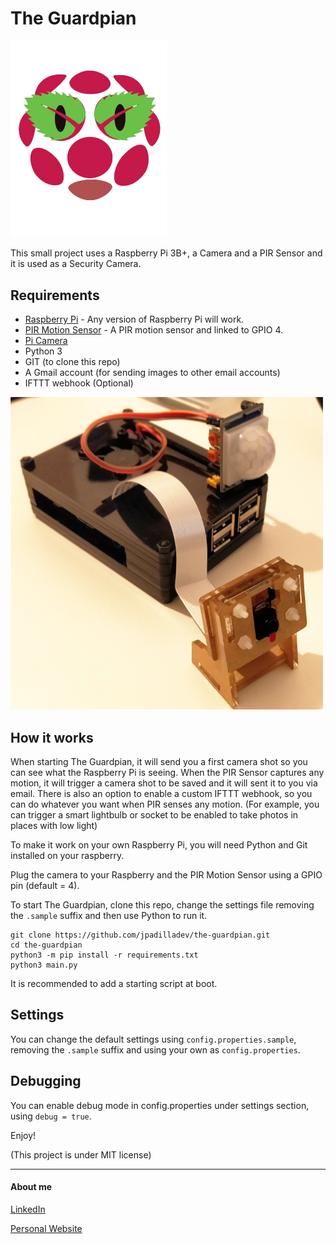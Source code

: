 # The Guardpian


<img src="https://github.com/jpadilladev/the-guardpian/raw/develop/resources/guardpian-logo.png" width="250">

This small project uses a Raspberry Pi 3B+, a Camera and a PIR Sensor and it is used as a Security Camera.


## Requirements

- [Raspberry Pi](https://www.raspberrypi.org/) - Any version of Raspberry Pi will work.
- [PIR Motion Sensor](https://www.amazon.co.uk/gp/product/B00NFXBPU8) - A PIR motion sensor and linked to GPIO 4.
- [Pi Camera](https://www.amazon.co.uk/gp/product/B07TWHB8B4)
- Python 3 
- GIT (to clone this repo)
- A Gmail account (for sending images to other email accounts)
- IFTTT webhook (Optional)


![Guardpian](resources/guardpian.png)

## How it works

When starting The Guardpian, it will send you a first camera shot so you can see what the Raspberry Pi is seeing.
When the PIR Sensor captures any motion, it will trigger a camera shot to be saved and it will sent it to you via email. 
There is also an option to enable a custom IFTTT webhook, so you can do whatever you want when PIR senses any motion.
(For example, you can trigger a smart lightbulb or socket to be enabled to take photos in places with low light)

To make it work on your own Raspberry Pi, you will need Python and Git installed on your raspberry.

Plug the camera to your Raspberry and the PIR Motion Sensor using a GPIO pin (default = 4). 

To start The Guardpian, clone this repo, change the settings file removing the `.sample` suffix and then use Python to run it.

```
git clone https://github.com/jpadilladev/the-guardpian.git
cd the-guardpian
python3 -m pip install -r requirements.txt
python3 main.py
```

It is recommended to add a starting script at boot.

## Settings
You can change the default settings using `config.properties.sample`, removing the `.sample` suffix and using your own as `config.properties`.

## Debugging

You can enable debug mode in config.properties under settings section, using `debug = true`.

Enjoy!



(This project is under MIT license)

---

#### About me
[LinkedIn](https://www.linkedin.com/in/jorgepad/en)

[Personal Website](https://www.jorgepadilla.es)
